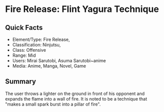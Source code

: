 # Fire Release: Flint Yagura Technique

## Quick Facts
- Element/Type: Fire Release,
- Classification: Ninjutsu,
- Class: Offensive
- Range: Mid
- Users: Mirai Sarutobi, Asuma Sarutobi~anime
- Media: Anime, Manga, Novel, Game

## Summary
The user throws a lighter on the ground in front of his opponent and expands the flame into a wall of fire. It is noted to be a technique that "makes a small spark burst into a pillar of fire".

